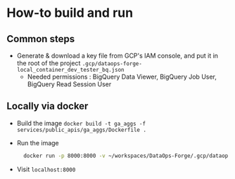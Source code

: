 # How-to build and run

## Common steps

- Generate & download a key file from GCP's IAM console, and put it in the root of the project `.gcp/dataops-forge-local_container_dev_tester_bq.json`
  - Needed permissions : BigQuery Data Viewer, BigQuery Job User, BigQuery Read Session User

## Locally via docker

- Build the image `docker build -t ga_aggs -f services/public_apis/ga_aggs/Dockerfile .`
- Run the image

  ```bash
    docker run -p 8000:8000 -v ~/workspaces/DataOps-Forge/.gcp/dataops-forge-local_container_dev_tester_bq.json:/app/secrets/service-account.json -e GOOGLE_APPLICATION_CREDENTIALS=/app/secrets/service-account.json ga_aggs
  ```

- Visit `localhost:8000`
